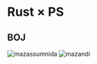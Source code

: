 # Rust × PS

## BOJ
![mazassumnida](http://mazassumnida.wtf/api/v2/generate_badge?boj=keonly)
![mazandi](http://mazandi.herokuapp.com/api?handle=keonly&theme=dark)
